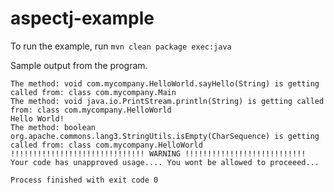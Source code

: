 # aspectj-example

To run the example, run `mvn clean package exec:java`

Sample output from the program.
```
The method: void com.mycompany.HelloWorld.sayHello(String) is getting called from: class com.mycompany.Main
The method: void java.io.PrintStream.println(String) is getting called from: class com.mycompany.HelloWorld
Hello World!
The method: boolean org.apache.commons.lang3.StringUtils.isEmpty(CharSequence) is getting called from: class com.mycompany.HelloWorld
!!!!!!!!!!!!!!!!!!!!!!!!!!!!!! WARNING !!!!!!!!!!!!!!!!!!!!!!!!!!!
Your code has unapproved usage.... You wont be allowed to proceeed...

Process finished with exit code 0
```
